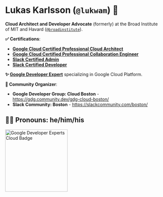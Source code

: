 # Lukas Karlsson (`@lukwam`) 👋

**Cloud Architect and Developer Advocate** (formerly) at the Broad Institute of MIT and Havard ([`@broadinstitute`](https://broadinstitute.org/)).

**✅ Certifications**:
* **[Google Cloud Certified Professional Cloud Architect](https://www.credential.net/f12c68f1-f80e-4dde-877d-f9e1778c1990)**
* **[Google Cloud Certified Professional Collaboration Engineer](https://www.credential.net/fce05a38-e625-4ac5-9293-77eb474173f1)**
* **[Slack Certified Admin](https://verify.skilljar.com/c/e8nmr3h6isc5)**
* **[Slack Certified Developer](https://verify.skilljar.com/c/i7w6ge9knhdp)**

**✨ [Google Developer Expert](https://developers.google.com/community/experts/directory/profile/profile-lukas-karlsson)** specializing in Google Cloud Platform.

**📅 Community Organizer**:

* **Google Developer Group: Cloud Boston** - https://gdg.community.dev/gdg-cloud-boston/
* **Slack Community: Boston** - https://slackcommunity.com/boston/

**💁‍♂️ Pronouns**: he/him/his
---
<img alt="Google Developer Experts Cloud Badge" src="https://user-images.githubusercontent.com/1765418/214377882-9b01b09b-ed29-4708-83a7-f67ab4bc8cdc.png" width="200">

<!--
**lukwam/lukwam** is a ✨ _special_ ✨ repository because its `README.md` (this file) appears on your GitHub profile.

Here are some ideas to get you started:

- 🔭 I’m currently working on ...
- 🌱 I’m currently learning ...
- 👯 I’m looking to collaborate on ...
- 🤔 I’m looking for help with ...
- 💬 Ask me about ...
- 📫 How to reach me: ...
- 😄 Pronouns: ...
- ⚡ Fun fact: ...
-->
